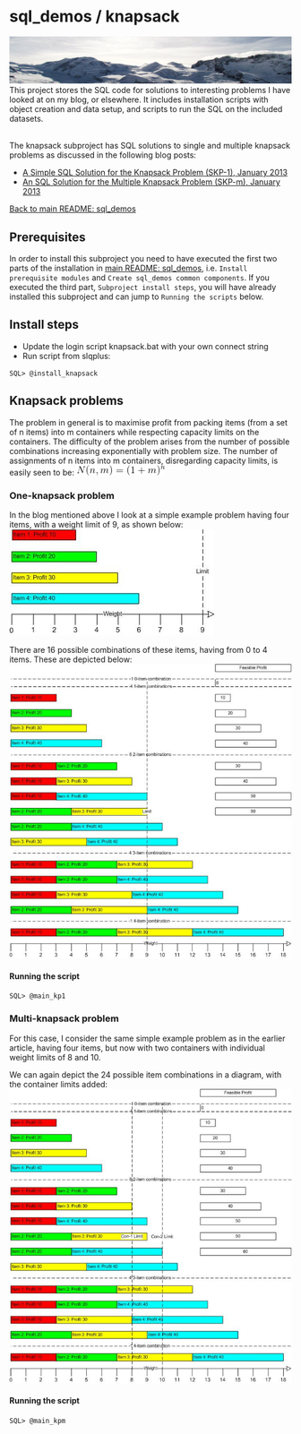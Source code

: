 # sql_demos / knapsack
<img src="../mountains.png">
This project stores the SQL code for solutions to interesting problems I have looked at on my blog, or elsewhere. It includes installation scripts with object creation and data setup, and scripts to run the SQL on the included datasets.
<br><br>

The knapsack subproject has SQL solutions to single and multiple knapsack problems as discussed in the following blog posts:
<br>

- [A Simple SQL Solution for the Knapsack Problem (SKP-1), January 2013](http://aprogrammerwrites.eu/?p=560)
- [An SQL Solution for the Multiple Knapsack Problem (SKP-m), January 2013](http://aprogrammerwrites.eu/?p=635)

[Back to main README: sql_demos](../README.md)

## Prerequisites
In order to install this subproject you need to have executed the first two parts of the installation in [main README: sql_demos](../README.md), i.e. `Install prerequisite modules` and `Create sql_demos common components`. If you executed the third part, `Subproject install steps`, you will have already installed this subproject and can jump to `Running the scripts` below.

## Install steps
- Update the login script knapsack.bat with your own connect string
- Run script from slqplus:
```
SQL> @install_knapsack
```
## Knapsack problems
The problem in general is to maximise profit from packing items (from a set of n items) into m containers while respecting capacity limits on the containers. The difficulty of the problem arises from the number of possible combinations increasing exponentially with problem size. The number of assignments of n items into m containers, disregarding capacity limits, is easily seen to be:
<img src="CodeCogsEqn_pack_3.png">

### One-knapsack problem
In the blog mentioned above I look at a simple example problem having four items, with a weight limit of 9, as shown below:
<img src="Packing, v1.3 - Items.jpg">

There are 16 possible combinations of these items, having from 0 to 4 items. These are depicted below:
<img src="Packing, v1.3 - Combis.jpg">

#### Running the script
```
SQL> @main_kp1
```
### Multi-knapsack problem
For this case, I consider the same simple example problem as in the earlier article, having four items, but now with two containers with individual weight limits of 8 and 10.

We can again depict the 24 possible item combinations in a diagram, with the container limits added:
<img src="Multi, v1.1 - Combis.jpg">

#### Running the script
```
SQL> @main_kpm
```
